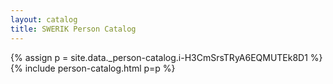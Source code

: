 ```yaml
---
layout: catalog
title: SWERIK Person Catalog
---
```

{% assign p = site.data._person-catalog.i-H3CmSrsTRyA6EQMUTEk8D1 %}
{% include person-catalog.html p=p %}

